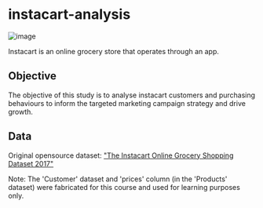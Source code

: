 # instacart-analysis

![image](https://user-images.githubusercontent.com/123508601/214716103-7fbe3dd9-9301-4242-87c2-df8b92c954ae.png)

Instacart is an online grocery store that operates through an app.

## Objective

The objective of this study is to analyse instacart customers and purchasing behaviours to inform the targeted marketing campaign strategy and drive growth. 

## Data

Original opensource dataset: ["The Instacart Online Grocery Shopping Dataset 2017"](https://www.instacart.com/datasets/grocery-shopping-2017)

Note: The 'Customer' dataset and 'prices' column (in the 'Products' dataset) were fabricated for this course and used for learning purposes only.


